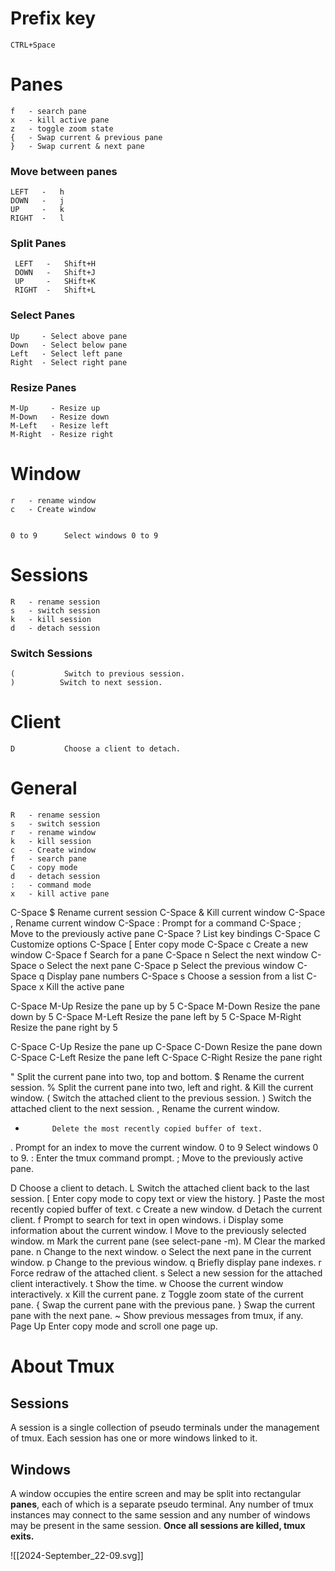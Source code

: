# Prefix key
```
CTRL+Space
```
 
 # Panes
```
f   - search pane
x   - kill active pane
z   - toggle zoom state
{   - Swap current & previous pane
}   - Swap current & next pane
```
 
 ### Move between panes
 ```
 LEFT   -   h
 DOWN   -   j
 UP     -   k
 RIGHT  -   l
 ```

 ### Split Panes
```
 LEFT   -   Shift+H
 DOWN   -   Shift+J
 UP     -   SHift+K
 RIGHT  -   Shift+L
```

 ### Select Panes
```
Up     - Select above pane
Down   - Select below pane
Left   - Select left pane
Right  - Select right pane
```

 ### Resize Panes
 ```
M-Up     - Resize up
M-Down   - Resize down
M-Left   - Resize left
M-Right  - Resize right
```


# Window

```
r   - rename window
c   - Create window


0 to 9      Select windows 0 to 9
```

# Sessions
 
 ```
R   - rename session
s   - switch session
k   - kill session
d   - detach session
```
 ### Switch Sessions
 ```
(           Switch to previous session.
 )          Switch to next session.
```


# Client
```
D           Choose a client to detach.
```

 # General
```
R   - rename session
s   - switch session
r   - rename window
k   - kill session
c   - Create window
f   - search pane
C   - copy mode
d   - detach session
:   - command mode
x   - kill active pane
```
 

C-Space $       Rename current session
C-Space &       Kill current window
C-Space ,       Rename current window
C-Space :       Prompt for a command
C-Space ;       Move to the previously active pane
C-Space ?       List key bindings
C-Space C       Customize options
C-Space [       Enter copy mode
C-Space c       Create a new window
C-Space f       Search for a pane
C-Space n       Select the next window
C-Space o       Select the next pane
C-Space p       Select the previous window
C-Space q       Display pane numbers
C-Space s       Choose a session from a list
C-Space x       Kill the active pane

C-Space M-Up    Resize the pane up by 5
C-Space M-Down  Resize the pane down by 5
C-Space M-Left  Resize the pane left by 5
C-Space M-Right Resize the pane right by 5

C-Space C-Up    Resize the pane up
C-Space C-Down  Resize the pane down
C-Space C-Left  Resize the pane left
C-Space C-Right Resize the pane right

 

 "           Split the current pane into two, top and bottom.
 $           Rename the current session.
 %           Split the current pane into two, left and right.
 &           Kill the current window.
 (           Switch the attached client to the previous session.
 )           Switch the attached client to the next session.
 ,           Rename the current window.
 -           Delete the most recently copied buffer of text.
 .           Prompt for an index to move the current window.
 0 to 9      Select windows 0 to 9.
 :           Enter the tmux command prompt.
 ;           Move to the previously active pane.

 D           Choose a client to detach.
 L           Switch the attached client back to the last session.
 [           Enter copy mode to copy text or view the history.
 ]           Paste the most recently copied buffer of text.
 c           Create a new window.
 d           Detach the current client.
 f           Prompt to search for text in open windows.
 i           Display some information about the current window.
 l           Move to the previously selected window.
 m           Mark the current pane (see select-pane -m).
 M           Clear the marked pane.
 n           Change to the next window.
 o           Select the next pane in the current window.
 p           Change to the previous window.
 q           Briefly display pane indexes.
 r           Force redraw of the attached client.
 s           Select a new session for the attached client interactively.
 t           Show the time.
 w           Choose the current window interactively.
 x           Kill the current pane.
 z           Toggle zoom state of the current pane.
 {           Swap the current pane with the previous pane.
 }           Swap the current pane with the next pane.
 ~           Show previous messages from tmux, if any.
 Page Up     Enter copy mode and scroll one page up.

# About Tmux

 ## Sessions
   A session is a single collection of pseudo terminals under the management of tmux.
   Each session has one or more windows linked to it.

 ## Windows
 A window occupies the entire screen and may be split into rectangular **panes**, each of which is  a  separate pseudo terminal. Any number of tmux instances may connect to the same session and any number of windows may be present in the same session.
 **Once all sessions are killed, tmux exits.**


![[2024-September_22-09.svg]]
